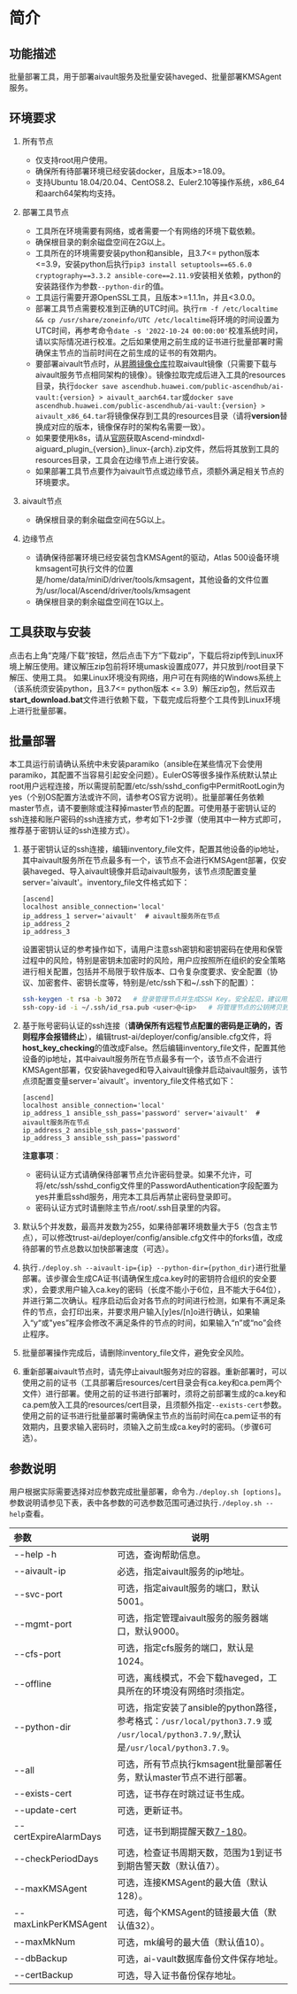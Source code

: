 # 简介

## 功能描述

批量部署工具，用于部署aivault服务及批量安装haveged、批量部署KMSAgent服务。

## 环境要求

1. 所有节点
   - 仅支持root用户使用。
   - 确保所有待部署环境已经安装docker，且版本>=18.09。
   - 支持Ubuntu 18.04/20.04、CentOS8.2、Euler2.10等操作系统，x86_64和aarch64架构均支持。
2. 部署工具节点
   - 工具所在环境需要有网络，或者需要一个有网络的环境下载依赖。
   - 确保根目录的剩余磁盘空间在2G以上。
   - 工具所在的环境需要安装python和ansible，且3.7<= python版本 <=3.9，安装python后执行`pip3 install setuptools==65.6.0 cryptography==3.3.2 ansible-core==2.11.9`安装相关依赖，python的安装路径作为参数`--python-dir`的值。
   - 工具运行需要开源OpenSSL工具，且版本>=1.1.1n，并且<3.0.0。
   - 部署工具节点需要校准到正确的UTC时间。执行`rm -f /etc/localtime && cp /usr/share/zoneinfo/UTC /etc/localtime`将环境的时间设置为UTC时间，再参考命令`date -s '2022-10-24 00:00:00'`校准系统时间，请以实际情况进行校准。之后如果使用之前生成的证书进行批量部署时需确保主节点的当前时间在之前生成的证书的有效期内。
   - 要部署aivault节点时，从[昇腾镜像仓库](https://ascendhub.huawei.com/#/detail/ai-vault)拉取aivault镜像（只需要下载与aivault服务节点相同架构的镜像）。镜像拉取完成后进入工具的resources目录，执行`docker save ascendhub.huawei.com/public-ascendhub/ai-vault:{version} > aivault_aarch64.tar`或`docker save ascendhub.huawei.com/public-ascendhub/ai-vault:{version} > aivault_x86_64.tar`将镜像保存到工具的resources目录（请将**version**替换成对应的版本，镜像保存时的架构名需要一致）。
   - 如果要使用k8s，请从[官网](https://gitee.com/ascend/trust-ai/releases)获取Ascend-mindxdl-aiguard_plugin_{version}_linux-{arch}.zip文件，然后将其放到工具的resources目录，工具会在边缘节点上进行安装。
   - 如果部署工具节点要作为aivault节点或边缘节点，须额外满足相关节点的环境要求。

3. aivault节点
   - 确保根目录的剩余磁盘空间在5G以上。

4. 边缘节点
   - 请确保待部署环境已经安装包含KMSAgent的驱动，Atlas 500设备环境kmsagent可执行文件的位置是/home/data/miniD/driver/tools/kmsagent，其他设备的文件位置为/usr/local/Ascend/driver/tools/kmsagent
   - 确保根目录的剩余磁盘空间在1G以上。

## 工具获取与安装

点击右上角“克隆/下载”按钮，然后点击下方“下载zip”，下载后将zip传到Linux环境上解压使用。建议解压zip包前将环境umask设置成077，并只放到/root目录下解压、使用工具。
如果Linux环境没有网络，用户可在有网络的Windows系统上（该系统须安装python，且3.7<= python版本 <= 3.9）解压zip包，然后双击**start_download.bat**文件进行依赖下载，下载完成后将整个工具传到Linux环境上进行批量部署。

## 批量部署

本工具运行前请确认系统中未安装paramiko（ansible在某些情况下会使用paramiko，其配置不当容易引起安全问题）。EulerOS等很多操作系统默认禁止root用户远程连接，所以需提前配置/etc/ssh/sshd_config中PermitRootLogin为yes（个别OS配置方法或许不同，请参考OS官方说明）。批量部署任务依赖master节点，请不要删除或注释掉master节点的配置。可使用基于密钥认证的ssh连接和账户密码的ssh连接方式，参考如下1-2步骤（使用其中一种方式即可，推荐基于密钥认证的ssh连接方式）。

1. 基于密钥认证的ssh连接，编辑inventory_file文件，配置其他设备的ip地址，其中aivault服务所在节点最多有一个，该节点不会进行KMSAgent部署，仅安装haveged、导入aivault镜像并启动aivault服务，该节点须配置变量server='aivault'。inventory_file文件格式如下：

   ```text
   [ascend]
   localhost ansible_connection='local'
   ip_address_1 server='aivault'  # aivault服务所在节点
   ip_address_2
   ip_address_3
   ```

   设置密钥认证的参考操作如下，请用户注意ssh密钥和密钥密码在使用和保管过程中的风险，特别是密钥未加密时的风险，用户应按照所在组织的安全策略进行相关配置，包括并不局限于软件版本、口令复杂度要求、安全配置（协议、加密套件、密钥长度等，特别是/etc/ssh下和~/.ssh下的配置）：

   ```bash
   ssh-keygen -t rsa -b 3072   # 登录管理节点并生成SSH Key。安全起见，建议用户到"Enter passphrase"步骤时输入密钥密码，且符合密码复杂度要求。建议执行这条命令前先将umask设置为0077，执行完后再恢复原来umask值。
   ssh-copy-id -i ~/.ssh/id_rsa.pub <user>@<ip>   # 将管理节点的公钥拷贝到所有节点的机器上，<user>@<ip>替换成要拷贝到的对应节点的账户和ip。
   ```

2. 基于账号密码认证的ssh连接（**请确保所有远程节点配置的密码是正确的，否则程序会报错终止**），编辑trust-ai/deployer/config/ansible.cfg文件，将**host_key_checking**的值改成False。然后编辑inventory_file文件，配置其他设备的ip地址，其中aivault服务所在节点最多有一个，该节点不会进行KMSAgent部署，仅安装haveged和导入aivault镜像并启动aivault服务，该节点须配置变量server='aivault'。inventory_file文件格式如下：

   ```text
   [ascend]
   localhost ansible_connection='local'
   ip_address_1 ansible_ssh_pass='password' server='aivault'  # aivault服务所在节点
   ip_address_2 ansible_ssh_pass='password'
   ip_address_3 ansible_ssh_pass='password'
   ```

   **注意事项**：
   - 密码认证方式请确保待部署节点允许密码登录。如果不允许，可将/etc/ssh/sshd_config文件里的PasswordAuthentication字段配置为yes并重启sshd服务，用完本工具后再禁止密码登录即可。
   - 密码认证方式时请删除主节点/root/.ssh目录里的内容。

3. 默认5个并发数，最高并发数为255，如果待部署环境数量大于5（包含主节点），可以修改trust-ai/deployer/config/ansible.cfg文件中的forks值，改成待部署的节点总数以加快部署速度（可选）。
4. 执行`./deploy.sh --aivault-ip={ip} --python-dir={python_dir}`进行批量部署。该步骤会生成CA证书(请确保生成ca.key时的密钥符合组织的安全要求），会要求用户输入ca.key的密码（长度不能小于6位，且不能大于64位），并进行第二次确认。程序启动后会对各节点的时间进行检测，如果有不满足条件的节点，会打印出来，并要求用户输入[y]es/[n]o进行确认，如果输入“y“或"yes”程序会修改不满足条件的节点的时间，如果输入“n”或“no”会终止程序。
5. 批量部署操作完成后，请删除inventory_file文件，避免安全风险。
6. 重新部署aivault节点时，请先停止aivault服务对应的容器。重新部署时，可以使用之前的证书（工具部署后resources/cert目录会有ca.key和ca.pem两个文件）进行部署。使用之前的证书进行部署时，须将之前部署生成的ca.key和ca.pem放入工具的resources/cert目录，且须额外指定`--exists-cert`参数。使用之前的证书进行批量部署时需确保主节点的当前时间在ca.pem证书的有效期内，且要求输入密码时，须输入之前生成ca.key时的密码。（步骤6可选）。

## 参数说明

用户根据实际需要选择对应参数完成批量部署，命令为`./deploy.sh [options]`。
参数说明请参见下表，表中各参数的可选参数范围可通过执行`./deploy.sh --help`查看。

| 参数                  | 说明                                                                                                                                |
| :-------------------- | ----------------------------------------------------------------------------------------------------------------------------------- |
| --help  -h            | 可选，查询帮助信息。                                                                                                                |
| --aivault-ip          | 必选，指定aivault服务的ip地址。                                                                                                     |
| --svc-port            | 可选，指定aivault服务的端口，默认5001。                                                                                             |
| --mgmt-port           | 可选，指定管理aivault服务的服务器端口，默认9000。                                                                                   |
| --cfs-port            | 可选，指定cfs服务的端口，默认是1024。                                                                                               |
| --offline             | 可选，离线模式，不会下载haveged，工具所在的环境没有网络时须指定。                                                                   |
| --python-dir          | 可选，指定安装了ansible的python路径，参考格式：`/usr/local/python3.7.9` 或 `/usr/local/python3.7.9/`,默认是`/usr/local/python3.7.9`。 |
| --all                 | 可选，所有节点执行kmsagent批量部署任务，默认master节点不进行部署。                                                                  |
| --exists-cert         | 可选，证书存在时跳过证书生成。                                                                                                      |
| --update-cert         | 可选，更新证书。                                                                                                                    |
| --certExpireAlarmDays | 可选，证书到期提醒天数[7-180](默认值90)。                                                                                           |
| --checkPeriodDays     | 可选，检查证书周期天数，范围为1到证书到期告警天数（默认值7）。                                                                      |
| --maxKMSAgent         | 可选，连接KMSAgent的最大值（默认128）。                                                                                             |
| --maxLinkPerKMSAgent  | 可选，每个KMSAgent的链接最大值（默认值32）。                                                                                        |
| --maxMkNum            | 可选，mk编号的最大值（默认值10）。                                                                                                  |
| --dbBackup            | 可选，ai-vault数据库备份文件保存地址。                                                                                              |
| --certBackup          | 可选，导入证书备份保存地址。                                                                                                        |
